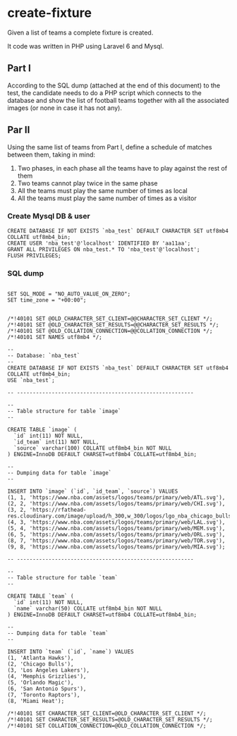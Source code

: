 # create-fixture
Given a list of teams a complete fixture is created.

It code was written in PHP using Laravel 6 and Mysql.

## Part I
According to the SQL dump (attached at the end of this document) to the test, the candidate needs to do a PHP script which connects to the database and show the list of football teams together with all the associated images (or none in case it has not any).

## Par II
Using the same list of teams from Part I, define a schedule of matches between them, taking in mind:
1. Two phases, in each phase all the teams have to play against the rest of them
2. Two teams cannot play twice in the same phase
3. All the teams must play the same number of times as local
4. All the teams must play the same number of times as a visitor

### Create Mysql DB & user
```
CREATE DATABASE IF NOT EXISTS `nba_test` DEFAULT CHARACTER SET utf8mb4 COLLATE utf8mb4_bin;
CREATE USER 'nba_test'@'localhost' IDENTIFIED BY 'aa11aa';
GRANT ALL PRIVILEGES ON nba_test.* TO 'nba_test'@'localhost';
FLUSH PRIVILEGES;
```

### SQL dump
```

SET SQL_MODE = "NO_AUTO_VALUE_ON_ZERO";
SET time_zone = "+00:00";


/*!40101 SET @OLD_CHARACTER_SET_CLIENT=@@CHARACTER_SET_CLIENT */;
/*!40101 SET @OLD_CHARACTER_SET_RESULTS=@@CHARACTER_SET_RESULTS */;
/*!40101 SET @OLD_COLLATION_CONNECTION=@@COLLATION_CONNECTION */;
/*!40101 SET NAMES utf8mb4 */;

--
-- Database: `nba_test`
--
CREATE DATABASE IF NOT EXISTS `nba_test` DEFAULT CHARACTER SET utf8mb4 COLLATE utf8mb4_bin;
USE `nba_test`;

-- --------------------------------------------------------

--
-- Table structure for table `image`
--

CREATE TABLE `image` (
  `id` int(11) NOT NULL,
  `id_team` int(11) NOT NULL,
  `source` varchar(100) COLLATE utf8mb4_bin NOT NULL
) ENGINE=InnoDB DEFAULT CHARSET=utf8mb4 COLLATE=utf8mb4_bin;

--
-- Dumping data for table `image`
--

INSERT INTO `image` (`id`, `id_team`, `source`) VALUES
(1, 1, 'https://www.nba.com/assets/logos/teams/primary/web/ATL.svg'),
(2, 2, 'https://www.nba.com/assets/logos/teams/primary/web/CHI.svg'),
(3, 2, 'https://rfathead-res.cloudinary.com/image/upload/h_300,w_300/logos/lgo_nba_chicago_bulls.png'),
(4, 3, 'https://www.nba.com/assets/logos/teams/primary/web/LAL.svg'),
(5, 4, 'https://www.nba.com/assets/logos/teams/primary/web/MEM.svg'),
(6, 5, 'https://www.nba.com/assets/logos/teams/primary/web/ORL.svg'),
(8, 7, 'https://www.nba.com/assets/logos/teams/primary/web/TOR.svg'),
(9, 8, 'https://www.nba.com/assets/logos/teams/primary/web/MIA.svg');

-- --------------------------------------------------------

--
-- Table structure for table `team`
--

CREATE TABLE `team` (
  `id` int(11) NOT NULL,
  `name` varchar(50) COLLATE utf8mb4_bin NOT NULL
) ENGINE=InnoDB DEFAULT CHARSET=utf8mb4 COLLATE=utf8mb4_bin;

--
-- Dumping data for table `team`
--

INSERT INTO `team` (`id`, `name`) VALUES
(1, 'Atlanta Hawks'),
(2, 'Chicago Bulls'),
(3, 'Los Angeles Lakers'),
(4, 'Memphis Grizzlies'),
(5, 'Orlando Magic'),
(6, 'San Antonio Spurs'),
(7, 'Toronto Raptors'),
(8, 'Miami Heat');

/*!40101 SET CHARACTER_SET_CLIENT=@OLD_CHARACTER_SET_CLIENT */;
/*!40101 SET CHARACTER_SET_RESULTS=@OLD_CHARACTER_SET_RESULTS */;
/*!40101 SET COLLATION_CONNECTION=@OLD_COLLATION_CONNECTION */;

```
